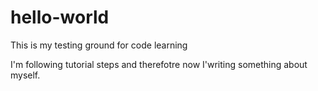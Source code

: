 # hello-world
This is my testing ground for code learning

I'm following tutorial steps and therefotre now I'writing something about myself.
